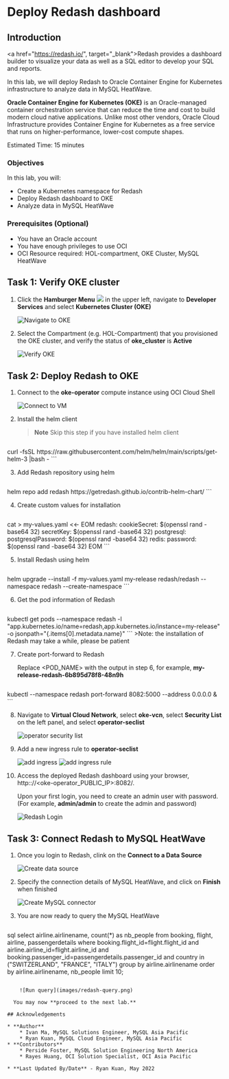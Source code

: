 # Deploy Redash dashboard

## Introduction

<a href="https://redash.io/", target="\_blank">Redash</a> provides a dashboard builder to visualize your data as well as a SQL editor to develop your SQL and reports.

In this lab, we will deploy Redash to Oracle Container Engine for Kubernetes infrastructure to analyze data in MySQL HeatWave.

**Oracle Container Engine for Kubernetes (OKE)** is an Oracle-managed container orchestration service that can reduce the time and cost to build modern cloud native applications. Unlike most other vendors, Oracle Cloud Infrastructure provides Container Engine for Kubernetes as a free service that runs on higher-performance, lower-cost compute shapes.

Estimated Time: 15 minutes

### Objectives

In this lab, you will:

* Create a Kubernetes namespace for Redash
* Deploy Redash dashboard to OKE
* Analyze data in MySQL HeatWave

### Prerequisites (Optional)

* You have an Oracle account
* You have enough privileges to use OCI
* OCI Resource required: HOL-compartment, OKE Cluster, MySQL HeatWave

## Task 1: Verify OKE cluster

1. Click the **Hamburger Menu** ![](images/hamburger.png) in the upper left, navigate to **Developer Services** and select **Kubernetes Cluster (OKE)**

    ![Navigate to OKE](images/navigate-to-oke.png)

2. Select the Compartment (e.g. HOL-Compartment) that you provisioned the OKE cluster, and verify the status of **oke_cluster** is **Active**

    ![Verify OKE](images/click-cluster.png)

## Task 2: Deploy Redash to OKE

1. Connect to the **oke-operator** compute instance using OCI Cloud Shell

	![Connect to VM](images/connect-to-vm.png)

2. Install the helm client

	>**Note** Skip this step if you have installed helm client

	```
<copy>
curl -fsSL https://raw.githubusercontent.com/helm/helm/main/scripts/get-helm-3 |bash -
</copy>
```

3. Add Redash repository using helm

	```
<copy>
helm repo add redash https://getredash.github.io/contrib-helm-chart/
</copy>
```

4. Create custom values for installation

	```
<copy>
cat > my-values.yaml <<- EOM
redash:
  cookieSecret: $(openssl rand -base64 32)
  secretKey: $(openssl rand -base64 32)
postgresql:
  postgresqlPassword: $(openssl rand -base64 32)
redis:
  password: $(openssl rand -base64 32)
EOM
</copy>
```

5. Install Redash using helm

	```
<copy>
helm upgrade --install -f my-values.yaml my-release redash/redash --namespace redash --create-namespace
</copy>
```

6. Get the pod information of Redash

	```
<copy>
kubectl get pods --namespace redash -l "app.kubernetes.io/name=redash,app.kubernetes.io/instance=my-release" -o jsonpath="{.items[0].metadata.name}"
</copy>
```
	>Note: the installation of Redash may take a while, please be patient

7. Create port-forward to Redash

	Replace &lt;POD&#95;NAME&gt; with the output in step 6, for example, **my-release-redash-6b895d78f8-48n9h**

	```
<copy>
kubectl --namespace redash port-forward <POD_NAME> 8082:5000 --address 0.0.0.0 &
</copy>
```

8. Navigate to **Virtual Cloud Network**, select **oke-vcn**, select **Security List** on the left panel, and select **operator-seclist**

	![operator security list](images/operator-seclist.png)

9. Add a new ingress rule to **operator-seclist**

	![add ingress](images/add-ingress-rule.png)
	![add ingress rule](images/vcn-seclist.png)

9. Access the deployed Redash dashboard using your browser, http:://&lt;oke-operator&#95;PUBLIC&#95;IP&gt;:8082/.

	Upon your first login, you need to create an admin user with password. (For example, **admin/admin** to create the admin and password)

	![Redash Login](images/redash-initial-setup.png)

## Task 3: Connect Redash to MySQL HeatWave

1. Once you login to Redash, clink on the **Connect to a Data Source**

	![Create data source](images/redash-create-data-source.png)

2. Specify the connection details of MySQL HeatWave, and click on **Finish** when finished

	![Create MySQL connector](images/redash-create-mysql.png)

3. You are now ready to query the MySQL HeatWave

	```
sql
<copy>
select airline.airlinename, count(*) as nb_people from booking, flight, airline, passengerdetails
where booking.flight_id=flight.flight_id and
airline.airline_id=flight.airline_id and
booking.passenger_id=passengerdetails.passenger_id and
country in ("SWITZERLAND", "FRANCE", "ITALY")
group by
airline.airlinename
order by
airline.airlinename, nb_people
limit 10;
</copy>
```

	![Run query](images/redash-query.png)

  You may now **proceed to the next lab.**

## Acknowledgements

* **Author**
	* Ivan Ma, MySQL Solutions Engineer, MySQL Asia Pacific
	* Ryan Kuan, MySQL Cloud Engineer, MySQL Asia Pacific
* **Contributors**
	* Perside Foster, MySQL Solution Engineering North America
	* Rayes Huang, OCI Solution Specialist, OCI Asia Pacific

* **Last Updated By/Date** - Ryan Kuan, May 2022

